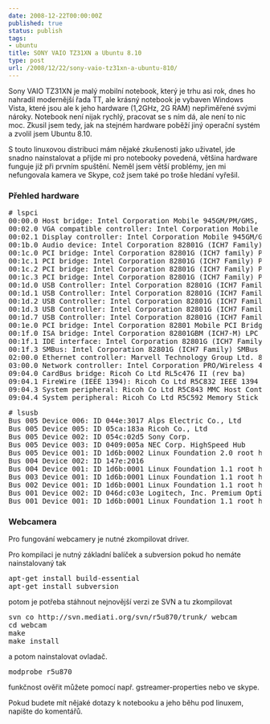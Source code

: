 ```yaml
---
date: 2008-12-22T00:00:00Z
published: true
status: publish
tags:
- ubuntu
title: SONY VAIO TZ31XN a Ubuntu 8.10
type: post
url: /2008/12/22/sony-vaio-tz31xn-a-ubuntu-810/
---
```


Sony VAIO TZ31XN je malý mobilní notebook, který je trhu asi rok, dnes ho nahradil modernější řada TT, ale krásný notebook je vybaven Windows Vista, které jsou ale k jeho hardware (1,2GHz, 2G RAM) nepřiměřené svými nároky. Notebook není nijak rychlý, pracovat se s ním dá, ale není to nic moc. Zkusil jsem tedy, jak na stejném hardware poběží jiný operační systém a zvolil jsem Ubuntu 8.10.

S touto linuxovou distribuci mám nějaké zkušenosti jako uživatel, jde snadno nainstalovat a přijde mi pro notebooky povedená, většina hardware funguje již při prvním spuštění. Neměl jsem větší problémy, jen mi nefungovala kamera ve Skype, což jsem také po troše hledání vyřešil.
<h3>Přehled hardware</h3>
<pre># lspci
00:00.0 Host bridge: Intel Corporation Mobile 945GM/PM/GMS, 943/940GML and 945GT Express Memory Controller Hub (rev 03)
00:02.0 VGA compatible controller: Intel Corporation Mobile 945GM/GMS, 943/940GML Express Integrated Graphics Controller (rev 03)
00:02.1 Display controller: Intel Corporation Mobile 945GM/GMS/GME, 943/940GML Express Integrated Graphics Controller (rev 03)
00:1b.0 Audio device: Intel Corporation 82801G (ICH7 Family) High Definition Audio Controller (rev 02)
00:1c.0 PCI bridge: Intel Corporation 82801G (ICH7 family) PCI Express Port 1 (rev 02)
00:1c.1 PCI bridge: Intel Corporation 82801G (ICH7 Family) PCI Express Port 2 (rev 02)
00:1c.2 PCI bridge: Intel Corporation 82801G (ICH7 Family) PCI Express Port 3 (rev 02)
00:1c.3 PCI bridge: Intel Corporation 82801G (ICH7 Family) PCI Express Port 4 (rev 02)
00:1d.0 USB Controller: Intel Corporation 82801G (ICH7 Family) USB UHCI Controller #1 (rev 02)
00:1d.1 USB Controller: Intel Corporation 82801G (ICH7 Family) USB UHCI Controller #2 (rev 02)
00:1d.2 USB Controller: Intel Corporation 82801G (ICH7 Family) USB UHCI Controller #3 (rev 02)
00:1d.3 USB Controller: Intel Corporation 82801G (ICH7 Family) USB UHCI Controller #4 (rev 02)
00:1d.7 USB Controller: Intel Corporation 82801G (ICH7 Family) USB2 EHCI Controller (rev 02)
00:1e.0 PCI bridge: Intel Corporation 82801 Mobile PCI Bridge (rev e2)
00:1f.0 ISA bridge: Intel Corporation 82801GBM (ICH7-M) LPC Interface Bridge (rev 02)
00:1f.1 IDE interface: Intel Corporation 82801G (ICH7 Family) IDE Controller (rev 02)
00:1f.3 SMBus: Intel Corporation 82801G (ICH7 Family) SMBus Controller (rev 02)
02:00.0 Ethernet controller: Marvell Technology Group Ltd. 88E8055 PCI-E Gigabit Ethernet Controller (rev 13)
03:00.0 Network controller: Intel Corporation PRO/Wireless 4965 AG or AGN [Kedron] Network Connection (rev 61)
09:04.0 CardBus bridge: Ricoh Co Ltd RL5c476 II (rev ba)
09:04.1 FireWire (IEEE 1394): Ricoh Co Ltd R5C832 IEEE 1394 Controller (rev 04)
09:04.3 System peripheral: Ricoh Co Ltd R5C843 MMC Host Controller (rev ff)
09:04.4 System peripheral: Ricoh Co Ltd R5C592 Memory Stick Bus Host Adapter (rev 11)
</pre>
<pre>
# lsusb
Bus 005 Device 006: ID 044e:3017 Alps Electric Co., Ltd
Bus 005 Device 005: ID 05ca:183a Ricoh Co., Ltd
Bus 005 Device 002: ID 054c:02d5 Sony Corp.
Bus 005 Device 003: ID 0409:005a NEC Corp. HighSpeed Hub
Bus 005 Device 001: ID 1d6b:0002 Linux Foundation 2.0 root hub
Bus 004 Device 002: ID 147e:2016
Bus 004 Device 001: ID 1d6b:0001 Linux Foundation 1.1 root hub
Bus 003 Device 001: ID 1d6b:0001 Linux Foundation 1.1 root hub
Bus 002 Device 001: ID 1d6b:0001 Linux Foundation 1.1 root hub
Bus 001 Device 002: ID 046d:c03e Logitech, Inc. Premium Optical Wheel Mouse
Bus 001 Device 001: ID 1d6b:0001 Linux Foundation 1.1 root hub
</pre>
<h3>Webcamera</h3>
Pro fungování webcamery je nutné zkompilovat driver.

Pro kompilaci je nutný základní balíček a subversion pokud ho nemáte nainstalovaný tak
<pre>
apt-get install build-essential
apt-get install subversion
</pre>

potom je potřeba stáhnout nejnovější verzi ze SVN a tu zkompilovat
<pre>
svn co http://svn.mediati.org/svn/r5u870/trunk/ webcam
cd webcam
make
make install
</pre>

a potom nainstalovat ovladač.
<pre>
modprobe r5u870
</pre>
funkčnost ověřit můžete pomocí např. gstreamer-properties nebo ve skype.

Pokud budete mít nějaké dotazy k notebooku a jeho běhu pod linuxem, napište do komentářů.
